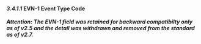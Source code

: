 #### *3.4.1.1* EVN-1 Event Type Code

**_Attention: The EVN-1 field was retained for backward compatibilty only as of v2.5 and the detail was withdrawn and removed from the standard as of v2.7._**

